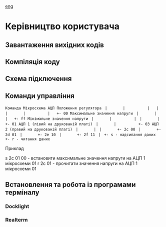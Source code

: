 [eng](README-ENG.mg)
# Керівництво користувача #

## Завантаження вихідних кодів ##

## Компіляція коду ##

## Схема підключення ##

## Команди управління ##

`Команда Мікросхема АЦП Положення регулятора`
` |       |          |   |`
` |       |          |   +- 00 Максимальне значення напруги` 
` |       |          |   +- ff Мінімальне значення напруги`
` |       |          |`
` |       |          +- 01 АЦП 1 (лівий на друкованій платі)` 
` |       |          +- 03 АЦП 2 (правий на друкованій платі)` 
` |       |`
` |       +- 2c 00`
` |       +- 2d 01`
` |       +- 2e 10`
` |       +- 2f 11`
` |`
` +- s - надсилання даних`
` +- r - читання даних`

 Приклад

 s 2c 01 00 - встановити максимальне значення напруги на АЦП 1 мікросхеми 01 
 r 2c 01 - прочитати значення напруги на АЦП 1 мікросхеми 01 


## Встановлення та робота із програмами терміналу ##

### Docklight ###


### Realterm ###


### 
